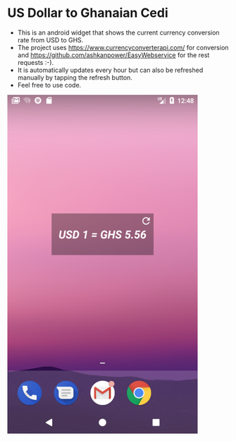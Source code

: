 # US Dollar to Ghanaian Cedi

- This is an android widget that shows the current currency conversion rate from USD to GHS.
- The project uses https://www.currencyconverterapi.com/ for conversion and  https://github.com/ashkanpower/EasyWebservice for the rest requests  :-).
- It is automatically updates every hour but can also be refreshed manually by tapping the refresh button.
- Feel free to use code.

![Image of widget](https://github.com/joecobb/usdtoghs/blob/master/screenshot.png)
